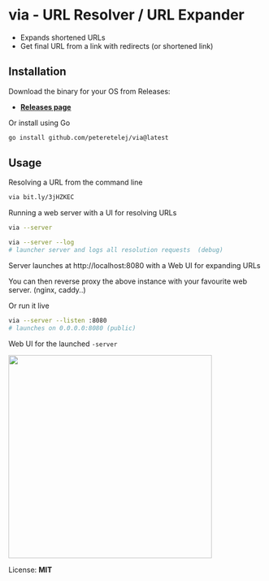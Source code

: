 # via - URL Resolver / URL Expander

- Expands shortened URLs
- Get final URL from a link with redirects (or shortened link)

## Installation
Download the binary for your OS from Releases:
- [**Releases page**](https://github.com/peteretelej/via/releases/latest)

Or install using Go
``` bash
go install github.com/peteretelej/via@latest
```

## Usage
Resolving a URL from the command line
``` bash
via bit.ly/3jHZKEC
```

Running a web server with a UI for resolving URLs
``` bash
via --server 

via --server --log
# launcher server and logs all resolution requests  (debug)
```
Server launches at http://localhost:8080 with a Web UI for expanding URLs


You can then reverse proxy the above instance with your favourite web server. (nginx, caddy..)

Or run it live 
``` bash
via --server --listen :8080
# launches on 0.0.0.0:8080 (public)
``` 

Web UI for the launched `-server`

<img src="https://user-images.githubusercontent.com/2271973/128786970-42d0618c-2f6b-4af3-950f-c7595a5a5455.png" width="400" height="400">

License: **MIT**
